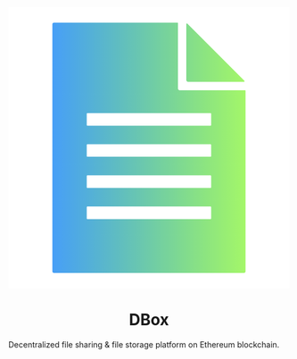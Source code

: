 <img align="center" src="/src/logo.png"></img>
<h1 align="center">DBox</h1>
Decentralized file sharing &amp; file storage platform on Ethereum blockchain.
